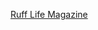[Ruff Life Magazine](http://rufflifemagazine.com)
<!-- Step 6: Add a profile link
Your image looks great! Next, you'll want to add links to your awesome portfolio projects. Links help create context when you’re communicating in issues and pull requests.

You might link to a website, a repository, or even a line of code. To create a link, put the text you want to display in square brackets, and the URL in the following parentheses.

[GitHub](http://github.com)
⌨️ Activity: Add a link
Edit the file _includes/03-links.md.
Replace the filler text with a link to your GitHub profile (or anywhere else). -->
